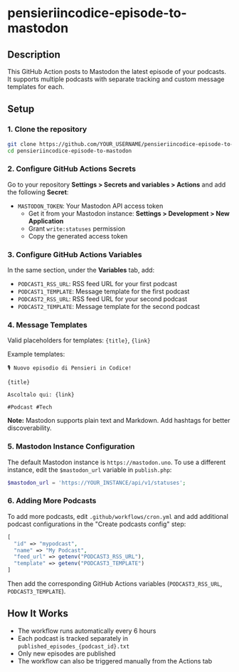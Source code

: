 # pensieriincodice-episode-to-mastodon

## Description
This GitHub Action posts to Mastodon the latest episode of your podcasts. It supports multiple podcasts with separate tracking and custom message templates for each.

## Setup

### 1. Clone the repository
```bash
git clone https://github.com/YOUR_USERNAME/pensieriincodice-episode-to-mastodon.git
cd pensieriincodice-episode-to-mastodon
```

### 2. Configure GitHub Actions Secrets
Go to your repository **Settings > Secrets and variables > Actions** and add the following **Secret**:

- `MASTODON_TOKEN`: Your Mastodon API access token
  - Get it from your Mastodon instance: **Settings > Development > New Application**
  - Grant `write:statuses` permission
  - Copy the generated access token

### 3. Configure GitHub Actions Variables
In the same section, under the **Variables** tab, add:

- `PODCAST1_RSS_URL`: RSS feed URL for your first podcast
- `PODCAST1_TEMPLATE`: Message template for the first podcast
- `PODCAST2_RSS_URL`: RSS feed URL for your second podcast
- `PODCAST2_TEMPLATE`: Message template for the second podcast

### 4. Message Templates
Valid placeholders for templates: `{title}`, `{link}`

Example templates:
```
🎙️ Nuovo episodio di Pensieri in Codice!

{title}

Ascoltalo qui: {link}

#Podcast #Tech
```

**Note:** Mastodon supports plain text and Markdown. Add hashtags for better discoverability.

### 5. Mastodon Instance Configuration
The default Mastodon instance is `https://mastodon.uno`. To use a different instance, edit the `$mastodon_url` variable in `publish.php`:

```php
$mastodon_url = 'https://YOUR_INSTANCE/api/v1/statuses';
```

### 6. Adding More Podcasts
To add more podcasts, edit `.github/workflows/cron.yml` and add additional podcast configurations in the "Create podcasts config" step:

```php
[
  "id" => "mypodcast",
  "name" => "My Podcast",
  "feed_url" => getenv("PODCAST3_RSS_URL"),
  "template" => getenv("PODCAST3_TEMPLATE")
]
```

Then add the corresponding GitHub Actions variables (`PODCAST3_RSS_URL`, `PODCAST3_TEMPLATE`).

## How It Works
- The workflow runs automatically every 6 hours
- Each podcast is tracked separately in `published_episodes_{podcast_id}.txt`
- Only new episodes are published
- The workflow can also be triggered manually from the Actions tab
